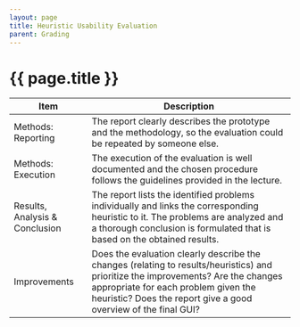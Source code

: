 ```yaml
---
layout: page
title: Heuristic Usability Evaluation
parent: Grading
---
```


# {{ page.title }}

| Item | Description |
| --- | --- |
| Methods: Reporting | The report clearly describes the prototype and the methodology, so the evaluation could be repeated by someone else. |
| Methods: Execution | The execution of the evaluation is well documented and the chosen procedure follows the guidelines provided in the lecture. |
| Results, Analysis & Conclusion | The report lists the identified problems individually and links the corresponding heuristic to it. The problems are analyzed and a thorough conclusion is formulated that is based on the obtained results. |
| Improvements | Does the evaluation clearly describe the changes (relating to results/heuristics) and prioritize the improvements? Are the changes appropriate for each problem given the heuristic? Does the report give a good overview of the final GUI?|
